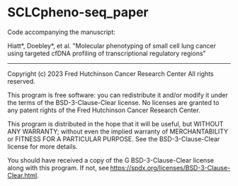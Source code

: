 # SCLCpheno-seq_paper

Code accompanying the manuscript: 

Hiatt*, Doebley*, et al. "Molecular phenotyping of small cell lung cancer using targeted cfDNA profiling of transcriptional regulatory regions"


---

Copyright (c) 2023 Fred Hutchinson Cancer Research Center
All rights reserved.

This program is free software: you can redistribute it and/or modify it under the terms of the BSD-3-Clause-Clear license. No licenses are granted to any patent rights of the Fred Hutchinson Cancer Research Center.

This program is distributed in the hope that it will be useful, but WITHOUT ANY WARRANTY; without even the implied warranty of MERCHANTABILITY or FITNESS FOR A PARTICULAR PURPOSE. See the BSD-3-Clause-Clear license for more details.

You should have received a copy of the G BSD-3-Clause-Clear license along with this program. If not, see https://spdx.org/licenses/BSD-3-Clause-Clear.html.
